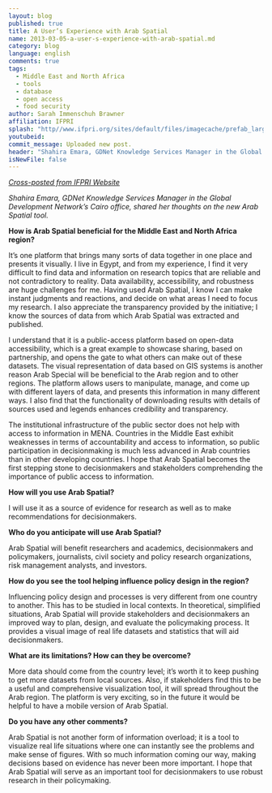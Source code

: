 ```yaml
---
layout: blog
published: true
title: A User’s Experience with Arab Spatial
name: 2013-03-05-a-user-s-experience-with-arab-spatial.md
category: blog
language: english
comments: true
tags: 
  - Middle East and North Africa
  - tools
  - database
  - open access
  - food security
author: Sarah Immenschuh Brawner
affiliation: IFPRI
splash: "http//www.ifpri.org/sites/default/files/imagecache/prefab_large/arabspatial_2_240.jpg"
youtubeid: 
commit_message: Uploaded new post.
header: "Shahira Emara, GDNet Knowledge Services Manager in the Global Development Network’s Cairo office, shared her thoughts on the new Arab Spatial tool."
isNewFile: false
---
```

[_Cross-posted from IFPRI Website_](http://www.ifpri.org/blog/user-s-experience-arab-spatial)

_Shahira Emara, GDNet Knowledge Services Manager in the Global Development Network’s Cairo office, shared her thoughts on the new Arab Spatial tool._
<!-- more -->
**How is Arab Spatial beneficial for the Middle East and North Africa region?**

It’s one platform that brings many sorts of data together in one place and presents it visually. I live in Egypt, and from my experience, I find it very difficult to find data and information on research topics that are reliable and not contradictory to reality. Data availability, accessibility, and robustness are huge challenges for me. Having used Arab Spatial, I know I can make instant judgments and reactions, and decide on what areas I need to focus my research. I also appreciate the transparency provided by the initiative; I know the sources of data from which Arab Spatial was extracted and published.

I understand that it is a public-access platform based on open-data accessibility, which is a great example to showcase sharing, based on partnership, and opens the gate to what others can make out of these datasets. The visual representation of data based on GIS systems is another reason Arab Special will be beneficial to the Arab region and to other regions. The platform allows users to manipulate, manage, and come up with different layers of data, and presents this information in many different ways. I also find that the functionality of downloading results with details of sources used and legends enhances credibility and transparency.

The institutional infrastructure of the public sector does not help with access to information in MENA. Countries in the Middle East exhibit weaknesses in terms of accountability and access to information, so public participation in decisionmaking is much less advanced in Arab countries than in other developing countries. I hope that Arab Spatial becomes the first stepping stone to decisionmakers and stakeholders comprehending the importance of public access to information.

**How will you use Arab Spatial?**

I will use it as a source of evidence for research as well as to make recommendations for decisionmakers.

**Who do you anticipate will use Arab Spatial?**

Arab Spatial will benefit researchers and academics, decisionmakers and policymakers, journalists, civil society and policy research organizations, risk management analysts, and investors.

**How do you see the tool helping influence policy design in the region?**

Influencing policy design and processes is very different from one country to another. This has to be studied in local contexts. In theoretical, simplified situations, Arab Spatial will provide stakeholders and decisionmakers an improved way to plan, design, and evaluate the policymaking process. It provides a visual image of real life datasets and statistics that will aid decisionmakers.

**What are its limitations? How can they be overcome?**

More data should come from the country level; it’s worth it to keep pushing to get more datasets from local sources. Also, if stakeholders find this to be a useful and comprehensive visualization tool, it will spread throughout the Arab region. The platform is very exciting, so in the future it would be helpful to have a mobile version of Arab Spatial.

**Do you have any other comments?**

Arab Spatial is not another form of information overload; it is a tool to visualize real life situations where one can instantly see the problems and make sense of figures. With so much information coming our way, making decisions based on evidence has never been more important. I hope that Arab Spatial will serve as an important tool for decisionmakers to use robust research in their policymaking.